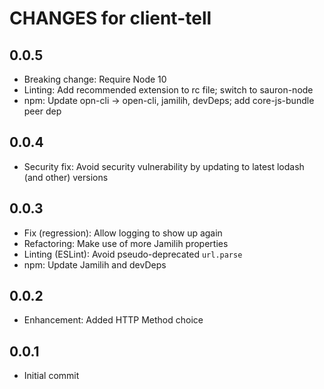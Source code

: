 # CHANGES for client-tell

## 0.0.5

- Breaking change: Require Node 10
- Linting: Add recommended extension to rc file; switch to sauron-node
- npm: Update opn-cli -> open-cli, jamilih, devDeps; add core-js-bundle peer dep

## 0.0.4

- Security fix: Avoid security vulnerability by updating to latest
    lodash (and other) versions

## 0.0.3

- Fix (regression): Allow logging to show up again
- Refactoring: Make use of more Jamilih properties
- Linting (ESLint): Avoid pseudo-deprecated `url.parse`
- npm: Update Jamilih and devDeps

## 0.0.2

- Enhancement: Added HTTP Method choice

## 0.0.1

- Initial commit
